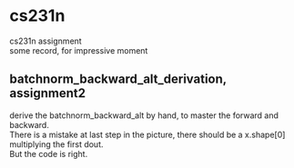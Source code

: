 # cs231n
cs231n assignment  
some record, for impressive moment  
## batchnorm_backward_alt_derivation, assignment2
derive the batchnorm_backward_alt by hand, to master the forward and backward.  
There is a mistake at last step in the picture, there should be a x.shape[0] multiplying the first dout.  
But the code is right.  
